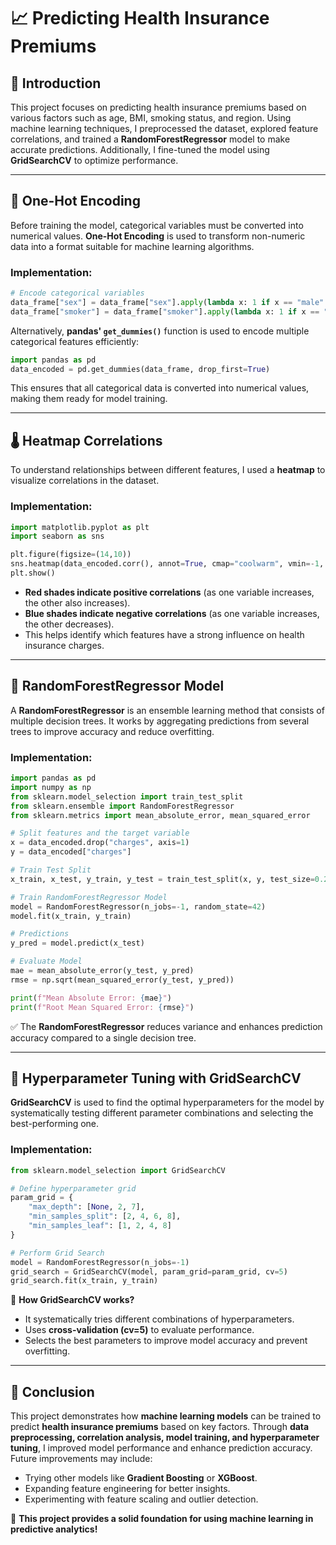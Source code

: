 # 📈 Predicting Health Insurance Premiums

## 🏥 Introduction
This project focuses on predicting health insurance premiums based on various factors such as age, BMI, smoking status, and region. Using machine learning techniques, I preprocessed the dataset, explored feature correlations, and trained a **RandomForestRegressor** model to make accurate predictions. Additionally, I fine-tuned the model using **GridSearchCV** to optimize performance.

---

## 🔄 One-Hot Encoding
Before training the model, categorical variables must be converted into numerical values. **One-Hot Encoding** is used to transform non-numeric data into a format suitable for machine learning algorithms.

### **Implementation:**
```python
# Encode categorical variables
data_frame["sex"] = data_frame["sex"].apply(lambda x: 1 if x == "male" else 0)
data_frame["smoker"] = data_frame["smoker"].apply(lambda x: 1 if x == "yes" else 0)
```
Alternatively, **pandas' `get_dummies()`** function is used to encode multiple categorical features efficiently:
```python
import pandas as pd
data_encoded = pd.get_dummies(data_frame, drop_first=True)
```
This ensures that all categorical data is converted into numerical values, making them ready for model training.

---

## 🌡️ Heatmap Correlations
To understand relationships between different features, I used a **heatmap** to visualize correlations in the dataset.

### **Implementation:**
```python
import matplotlib.pyplot as plt
import seaborn as sns

plt.figure(figsize=(14,10))
sns.heatmap(data_encoded.corr(), annot=True, cmap="coolwarm", vmin=-1, vmax=1)
plt.show()
```
- **Red shades indicate positive correlations** (as one variable increases, the other also increases).
- **Blue shades indicate negative correlations** (as one variable increases, the other decreases).
- This helps identify which features have a strong influence on health insurance charges.

---

## 🌲 RandomForestRegressor Model
A **RandomForestRegressor** is an ensemble learning method that consists of multiple decision trees. It works by aggregating predictions from several trees to improve accuracy and reduce overfitting.

### **Implementation:**
```python
import pandas as pd
import numpy as np
from sklearn.model_selection import train_test_split
from sklearn.ensemble import RandomForestRegressor
from sklearn.metrics import mean_absolute_error, mean_squared_error

# Split features and the target variable
x = data_encoded.drop("charges", axis=1)
y = data_encoded["charges"]

# Train Test Split
x_train, x_test, y_train, y_test = train_test_split(x, y, test_size=0.2, random_state=42)

# Train RandomForestRegressor Model
model = RandomForestRegressor(n_jobs=-1, random_state=42)
model.fit(x_train, y_train)

# Predictions
y_pred = model.predict(x_test)

# Evaluate Model
mae = mean_absolute_error(y_test, y_pred)
rmse = np.sqrt(mean_squared_error(y_test, y_pred))

print(f"Mean Absolute Error: {mae}")
print(f"Root Mean Squared Error: {rmse}")
```
✅ The **RandomForestRegressor** reduces variance and enhances prediction accuracy compared to a single decision tree.

---

## 🎯 Hyperparameter Tuning with GridSearchCV
**GridSearchCV** is used to find the optimal hyperparameters for the model by systematically testing different parameter combinations and selecting the best-performing one.

### **Implementation:**
```python
from sklearn.model_selection import GridSearchCV

# Define hyperparameter grid
param_grid = {
    "max_depth": [None, 2, 7],
    "min_samples_split": [2, 4, 6, 8],
    "min_samples_leaf": [1, 2, 4, 8]
}

# Perform Grid Search
model = RandomForestRegressor(n_jobs=-1)
grid_search = GridSearchCV(model, param_grid=param_grid, cv=5)
grid_search.fit(x_train, y_train)
```
📌 **How GridSearchCV works?**
- It systematically tries different combinations of hyperparameters.
- Uses **cross-validation (cv=5)** to evaluate performance.
- Selects the best parameters to improve model accuracy and prevent overfitting.

---

## 🏁 Conclusion
This project demonstrates how **machine learning models** can be trained to predict **health insurance premiums** based on key factors. Through **data preprocessing, correlation analysis, model training, and hyperparameter tuning**, I improved model performance and enhance prediction accuracy. Future improvements may include:
- Trying other models like **Gradient Boosting** or **XGBoost**.
- Expanding feature engineering for better insights.
- Experimenting with feature scaling and outlier detection.

🚀 **This project provides a solid foundation for using machine learning in predictive analytics!**


